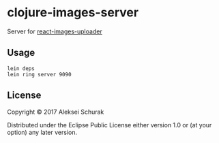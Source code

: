 # clojure-images-server

Server for [react-images-uploader](https://github.com/aleksei0807/react-images-uploader)

## Usage

```
lein deps
lein ring server 9090
```

## License

Copyright © 2017 Aleksei Schurak

Distributed under the Eclipse Public License either version 1.0 or (at
your option) any later version.
